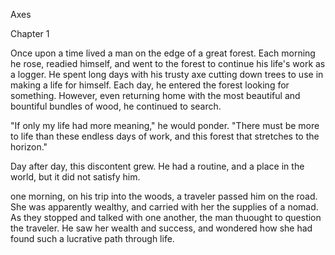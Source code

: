 Axes

Chapter 1

Once upon a time lived a man on the edge of a great forest. Each morning he rose, readied himself, and went to the forest to continue his life's work as a logger. He spent long days with his trusty axe cutting down trees to use in making a life for himself. Each day, he entered the forest looking for something. However, even returning home with the most beautiful and bountiful bundles of wood, he continued to search.

"If only my life had more meaning," he would ponder. "There must be more to life than these endless days of work, and this forest that stretches to the horizon."

Day after day, this discontent grew. He had a routine, and a place in the world, but it did not satisfy him.

one morning, on his trip into the woods, a traveler passed him on the road. She was apparently wealthy, and carried with her the supplies of a nomad. As they stopped and talked with one another, the man thuought to question the traveler. He saw her wealth and success, and wondered how she had found such a lucrative path through life.
